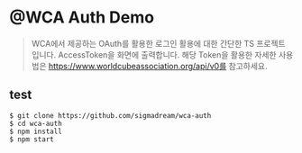 # @WCA Auth Demo

> WCA에서 제공하는 OAuth를 활용한 로그인 활용에 대한 간단한 TS 프로젝트 입니다. AccessToken을 화면에 출력합니다. 해당 Token을 활용한 자세한 사용법은 https://www.worldcubeassociation.org/api/v0를 참고하세요.

## test
```
$ git clone https://github.com/sigmadream/wca-auth
$ cd wca-auth
$ npm install
$ npm start
```
